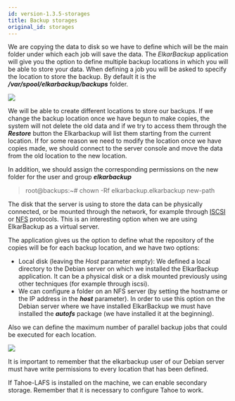 ```yaml
---
id: version-1.3.5-storages
title: Backup storages
original_id: storages
---
```


We are copying the data to disk so we have to define which will be the main folder under which each job will save the data. The _ElkarBackup_ application will give you the option to define multiple backup locations in which you will be able to store your data. When defining a job you will be asked to specify the location to store the backup. By default it is the _**/var/spool/elkarbackup/backups**_ folder.

![](assets/screenshots/BackupLocations.png)

We will be able to create different locations to store our backups. If we change the backup location once we have begun to make copies, the system will not delete the old data and if we try to access them through the _**Restore**_ button the Elkarbackup will list them starting from the current location. If for some reason we need to modify the location once we have copies made, we should connect to the server console and move the data from the old location to the new location.

In addition, we should assign the corresponding permissions on the new folder for the user and group _**elkarbackup**_

> root@backups:~\# chown -Rf elkarbackup.elkarbackup new-path

The disk that the server is using to store the data can be physically connected, or be mounted through the network, for example through [ISCSI](https://en.wikipedia.org/wiki/ISCSI) or [NFS](https://en.wikipedia.org/wiki/Network_File_System) protocols. This is an interesting option when we are using ElkarBackup as a virtual server.

The application gives us the option to define what the repository of the copies will be for each backup location, and we have two options:

* Local disk \(leaving the _Host_ parameter empty\): We defined a local directory to the Debian server on which we installed the ElkarBackup application. It can be a physical disk or a disk mounted previously using other techniques \(for example through iscsi\).
* We can configure a folder on an NFS server \(by setting the hostname or the IP address in the _**host**_ parameter\). In order to use this option on the Debian server where we have installed ElkarBackup we must have installed the _**autofs**_ package \(we have installed it at the beginning\).

Also we can define the maximum number of parallel backup jobs that could be executed for each location.

![](assets/screenshots/Edit-BackupLocation.png)

It is important to remember that the elkarbackup user of our Debian server must have write permissions to every location that has been defined.

If Tahoe-LAFS is installed on the machine, we can enable secondary storage. Remember that it is necessary to configure Tahoe to work.






